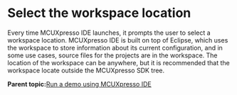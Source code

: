 # Select the workspace location 

Every time MCUXpresso IDE launches, it prompts the user to select a workspace location. MCUXpresso IDE is built on top of Eclipse, which uses the workspace to store information about its current configuration, and in some use cases, source files for the projects are in the workspace. The location of the workspace can be anywhere, but it is recommended that the workspace locate outside the MCUXpresso SDK tree.

**Parent topic:**[Run a demo using MCUXpresso IDE](../topics/run_a_demo_using_mcuxpresso_ide.md)

